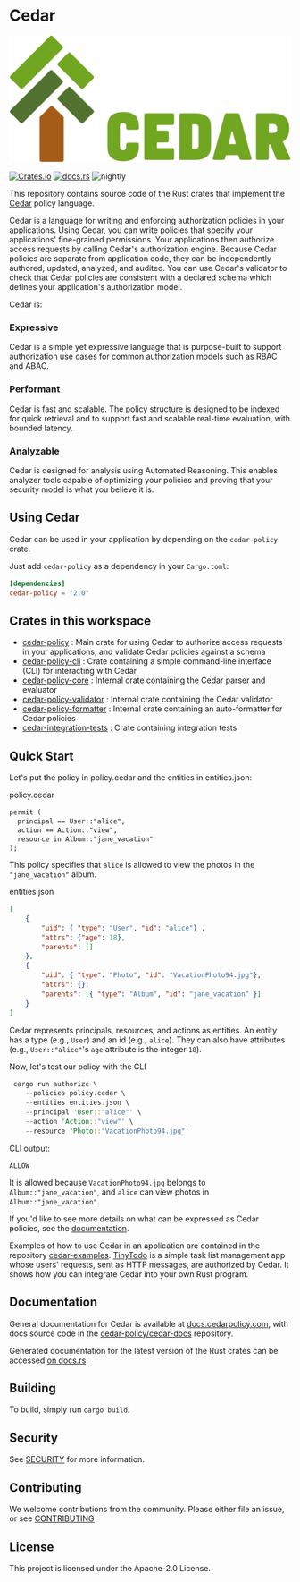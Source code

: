 # Cedar

![Cedar Logo](./logo.svg)

[![Crates.io](https://img.shields.io/crates/v/cedar-policy.svg)](https://crates.io/crates/cedar-policy)
[![docs.rs](https://img.shields.io/docsrs/cedar-policy)](https://docs.rs/cedar-policy/latest/cedar_policy/)
![nightly](https://github.com/cedar-policy/cedar/actions/workflows/nightly_build.yml/badge.svg)

This repository contains source code of the Rust crates that implement the [Cedar](https://www.cedarpolicy.com/) policy language.

Cedar is a language for writing and enforcing authorization policies in your applications. Using Cedar, you can write policies that specify your applications' fine-grained permissions. Your applications then authorize access requests by calling Cedar's authorization engine. Because Cedar policies are separate from application code, they can be independently authored, updated, analyzed, and audited. You can use Cedar's validator to check that Cedar policies are consistent with a declared schema which defines your application's authorization model.

Cedar is: 
### Expressive 
Cedar is a simple yet expressive language that is purpose-built to support authorization use cases for common authorization models such as RBAC and ABAC.
### Performant
Cedar is fast and scalable. The policy structure is designed to be indexed for quick retrieval and to support fast and scalable real-time evaluation, with bounded latency.
### Analyzable 
Cedar is designed for analysis using Automated Reasoning. This enables analyzer tools capable of optimizing your policies and proving that your security model is what you believe it is.

## Using Cedar
Cedar can be used in your application by depending on the `cedar-policy` crate.

Just add `cedar-policy` as a dependency in your `Cargo.toml`:
```toml
[dependencies]
cedar-policy = "2.0"
```
## Crates in this workspace

* [cedar-policy](./cedar-policy) : Main crate for using Cedar to authorize access requests in your applications, and validate Cedar policies against a schema
* [cedar-policy-cli](./cedar-policy-cli) : Crate containing a simple command-line interface (CLI) for interacting with Cedar
* [cedar-policy-core](./cedar-policy-core) : Internal crate containing the Cedar parser and evaluator
* [cedar-policy-validator](./cedar-policy-validator) : Internal crate containing the Cedar validator 
* [cedar-policy-formatter](./cedar-policy-formatter) : Internal crate containing an auto-formatter for Cedar policies
* [cedar-integration-tests](./cedar-integration-tests) : Crate containing integration tests

## Quick Start

Let's put the policy in policy.cedar and the entities in entities.json:

policy.cedar
```
permit (
  principal == User::"alice",
  action == Action::"view",
  resource in Album::"jane_vacation"
);
```
This policy specifies that `alice` is allowed to view the photos in the `"jane_vacation"` album.

entities.json
```json
[
    {
        "uid": { "type": "User", "id": "alice"} ,
        "attrs": {"age": 18},
        "parents": []
    },
    {
        "uid": { "type": "Photo", "id": "VacationPhoto94.jpg"},
        "attrs": {},
        "parents": [{ "type": "Album", "id": "jane_vacation" }]
    }
]

```
Cedar represents principals, resources, and actions as entities. An entity has a type (e.g., `User`) and an id (e.g., `alice`). They can also have attributes (e.g., `User::"alice"`'s `age` attribute is the integer `18`).

Now, let's test our policy with the CLI
```rust
 cargo run authorize \
    --policies policy.cedar \
    --entities entities.json \
    --principal 'User::"alice"' \
    --action 'Action::"view"' \
    --resource 'Photo::"VacationPhoto94.jpg"'
```

CLI output:
```
ALLOW
```
It is allowed because `VacationPhoto94.jpg` belongs to `Album::"jane_vacation"`, and `alice` can view photos in `Album::"jane_vacation"`.

If you'd like to see more details on what can be expressed as Cedar policies, see the [documentation](https://docs.cedarpolicy.com/what-is-cedar.html).

Examples of how to use Cedar in an application are contained in the repository [cedar-examples](https://github.com/cedar-policy/cedar-examples). [TinyTodo](https://github.com/cedar-policy/cedar-examples/tree/main/tinytodo) is a simple task list management app whose users' requests, sent as HTTP messages, are authorized by Cedar. It shows how you can integrate Cedar into your own Rust program.

## Documentation

General documentation for Cedar is available at [docs.cedarpolicy.com](https://docs.cedarpolicy.com), with docs source code in the [cedar-policy/cedar-docs](https://github.com/cedar-policy/cedar-docs/) repository.

Generated documentation for the latest version of the Rust crates can be accessed
[on docs.rs](https://docs.rs/cedar-policy).

## Building

To build, simply run `cargo build`.

## Security

See [SECURITY](SECURITY.md) for more information.

## Contributing

We welcome contributions from the community. Please either file an issue, or see [CONTRIBUTING](CONTRIBUTING.md)

## License

This project is licensed under the Apache-2.0 License.


